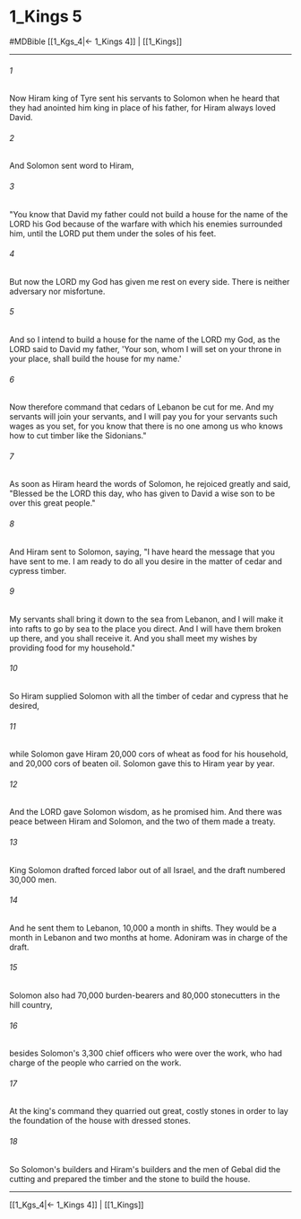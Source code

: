 # 1_Kings 5
#MDBible
[[1_Kgs_4|← 1_Kings 4]] | [[1_Kings]]

***

###### 1 
Now Hiram king of Tyre sent his servants to Solomon when he heard that they had anointed him king in place of his father, for Hiram always loved David. 

###### 2 
And Solomon sent word to Hiram, 

###### 3 
"You know that David my father could not build a house for the name of the LORD his God because of the warfare with which his enemies surrounded him, until the LORD put them under the soles of his feet. 

###### 4 
But now the LORD my God has given me rest on every side. There is neither adversary nor misfortune. 

###### 5 
And so I intend to build a house for the name of the LORD my God, as the LORD said to David my father, 'Your son, whom I will set on your throne in your place, shall build the house for my name.' 

###### 6 
Now therefore command that cedars of Lebanon be cut for me. And my servants will join your servants, and I will pay you for your servants such wages as you set, for you know that there is no one among us who knows how to cut timber like the Sidonians." 

###### 7 
As soon as Hiram heard the words of Solomon, he rejoiced greatly and said, "Blessed be the LORD this day, who has given to David a wise son to be over this great people." 

###### 8 
And Hiram sent to Solomon, saying, "I have heard the message that you have sent to me. I am ready to do all you desire in the matter of cedar and cypress timber. 

###### 9 
My servants shall bring it down to the sea from Lebanon, and I will make it into rafts to go by sea to the place you direct. And I will have them broken up there, and you shall receive it. And you shall meet my wishes by providing food for my household." 

###### 10 
So Hiram supplied Solomon with all the timber of cedar and cypress that he desired, 

###### 11 
while Solomon gave Hiram 20,000 cors of wheat as food for his household, and 20,000 cors of beaten oil. Solomon gave this to Hiram year by year. 

###### 12 
And the LORD gave Solomon wisdom, as he promised him. And there was peace between Hiram and Solomon, and the two of them made a treaty. 

###### 13 
King Solomon drafted forced labor out of all Israel, and the draft numbered 30,000 men. 

###### 14 
And he sent them to Lebanon, 10,000 a month in shifts. They would be a month in Lebanon and two months at home. Adoniram was in charge of the draft. 

###### 15 
Solomon also had 70,000 burden-bearers and 80,000 stonecutters in the hill country, 

###### 16 
besides Solomon's 3,300 chief officers who were over the work, who had charge of the people who carried on the work. 

###### 17 
At the king's command they quarried out great, costly stones in order to lay the foundation of the house with dressed stones. 

###### 18 
So Solomon's builders and Hiram's builders and the men of Gebal did the cutting and prepared the timber and the stone to build the house. 

***

[[1_Kgs_4|← 1_Kings 4]] | [[1_Kings]]
